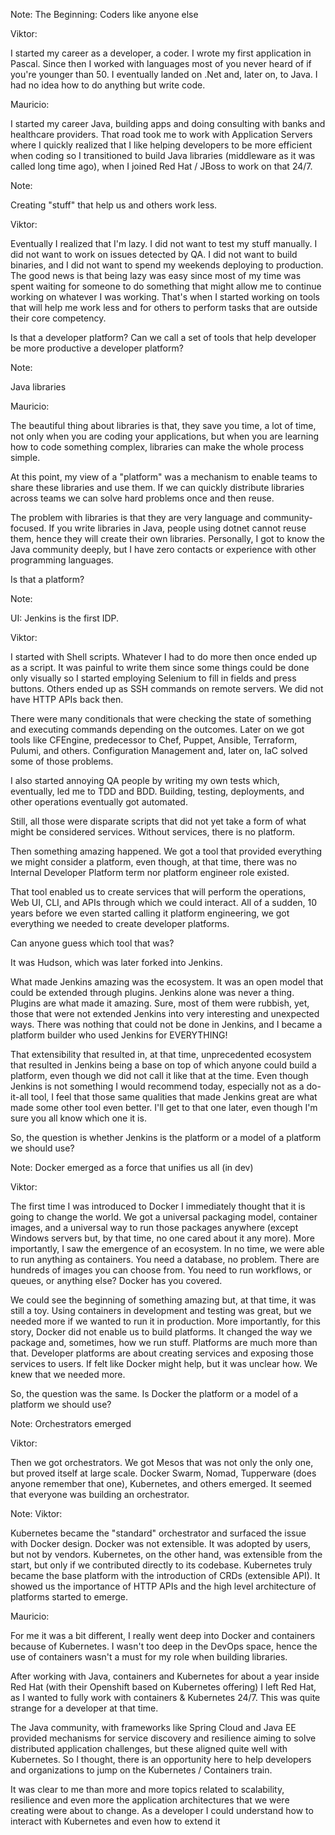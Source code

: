 <!-- .slide: data-background="img/coder.png" data-background-size="cover" data-background-opacity="0.2" -->

Note:
The Beginning: Coders like anyone else

Viktor:

I started my career as a developer, a coder. I wrote my first application in Pascal. Since then I worked with languages most of you never heard of if you're younger than 50. I eventually landed on .Net and, later on, to Java. I had no idea how to do anything but write code.

Mauricio:

I started my career Java, building apps and doing consulting with banks and healthcare providers. That road took me to work with Application Servers where I quickly realized that I like helping developers to be more efficient when coding so I transitioned to build Java libraries (middleware as it was called long time ago), when I joined Red Hat / JBoss to work on that 24/7. 


<!-- .slide: data-background="img/help-others.png" data-background-size="cover" data-background-opacity="0.2" -->

Note:

Creating "stuff" that help us and others work less.

Viktor:

Eventually I realized that I'm lazy. I did not want to test my stuff manually. I did not want to work on issues detected by QA. I did not want to build binaries, and I did not want to spend my weekends deploying to production. The good news is that being lazy was easy since most of my time was spent waiting for someone to do something that might allow me to continue working on whatever I was working. That's when I started working on tools that will help me work less and for others to perform tasks that are outside their core competency.

Is that a developer platform? Can we call a set of tools that help developer be more productive a developer platform?


<!-- .slide: data-background="/img/products/java.png" data-background-size="contain" data-background-opacity="0.2" -->

Note:

Java libraries

Mauricio:

The beautiful thing about libraries is that, they save you time, a lot of time, not only when you are coding your applications, but when you are learning how to code something complex, libraries can make the whole process simple. 

At this point, my view of a "platform" was a mechanism to enable teams to share these libraries and use them. If we can quickly distribute libraries across teams we can solve hard problems once and then reuse.

The problem with libraries is that they are very language and community-focused. If you write libraries in Java, people using dotnet cannot reuse them, hence they will create their own libraries. Personally, I got to know the Java community deeply, but I have zero contacts or experience with other programming languages. 

Is that a platform?


<!-- .slide: data-background="/img/products/hudson.png" data-background-size="contain" data-background-opacity="0.2" -->

Note:

UI: Jenkins is the first IDP.

Viktor:

I started with Shell scripts. Whatever I had to do more then once ended up as a script. It was painful to write them since some things could be done only visually so I started employing Selenium to fill in fields and press buttons. Others ended up as SSH commands on remote servers. We did not have HTTP APIs back then.

There were many conditionals that were checking the state of something and executing commands depending on the outcomes. Later on we got tools like CFEngine, predecessor to Chef, Puppet, Ansible, Terraform, Pulumi, and others. Configuration Management and, later on, IaC solved some of those problems.

I also started annoying QA people by writing my own tests which, eventually, led me to TDD and BDD.
Building, testing, deployments, and other operations eventually got automated.

Still, all those were disparate scripts that did not yet take a form of what might be considered services. Without services, there is no platform.

Then something amazing happened. We got a tool that provided everything we might consider a platform, even though, at that time, there was no Internal Developer Platform term nor platform engineer role existed.

That tool enabled us to create services that will perform the operations, Web UI, CLI, and APIs through which we could interact. All of a sudden, 10 years before we even started calling it platform engineering, we got everything we needed to create developer platforms.

Can anyone guess which tool that was?

It was Hudson, which was later forked into Jenkins.

What made Jenkins amazing was the ecosystem. It was an open model that could be extended through plugins. Jenkins alone was never a thing. Plugins are what made it amazing. Sure, most of them were rubbish, yet, those that were not extended Jenkins into very interesting and unexpected ways. There was nothing that could not be done in Jenkins, and I became a platform builder who used Jenkins for EVERYTHING!

That extensibility that resulted in, at that time, unprecedented ecosystem that resulted in Jenkins being a base on top of which anyone could build a platform, even though we did not call it like that at the time. Even though Jenkins is not something I would recommend today, especially not as a do-it-all tool, I feel that those same qualities that made Jenkins great are what made some other tool even better. I'll get to that one later, even though I'm sure you all know which one it is.

So, the question is whether Jenkins is the platform or a model of a platform we should use?


<!-- .slide: data-background="/img/products/docker.png" data-background-size="contain" data-background-opacity="0.2" -->

Note:
Docker emerged as a force that unifies us all (in dev)

Viktor:

The first time I was introduced to Docker I immediately thought that it is going to change the world. We got a universal packaging model, container images, and a universal way to run those packages anywhere (except Windows servers but, by that time, no one cared about it any more). More importantly, I saw the emergence of an ecosystem. In no time, we were able to run anything as containers. You need a database, no problem. There are hundreds of images you can choose from. You need to run workflows, or queues, or anything else? Docker has you covered.

We could see the beginning of something amazing but, at that time, it was still a toy. Using containers in development and testing was great, but we needed more if we wanted to run it in production. More importantly, for this story, Docker did not enable us to build platforms. It changed the way we package and, sometimes, how we run stuff. Platforms are much more than that. Developer platforms are about creating services and exposing those services to users. If felt like Docker might help, but it was unclear how. We knew that we needed more.

So, the question was the same. Is Docker the platform or a model of a platform we should use?


<!-- .slide: data-background="/img/products/mesos.jpg" data-background-size="cover" data-background-opacity="0.2" -->

Note:
Orchestrators emerged

Viktor:

Then we got orchestrators. We got Mesos that was not only the only one, but proved itself at large scale. Docker Swarm, Nomad, Tupperware (does anyone remember that one), Kubernetes, and others emerged. It seemed that everyone was building an orchestrator.


<!-- .slide: data-background="/img/products/kubernetes.png" data-background-size="cover" data-background-opacity="0.2" -->

Note:
Viktor:

Kubernetes became the "standard" orchestrator and surfaced the issue with Docker design. Docker was not extensible. It was adopted by users, but not by vendors. Kubernetes, on the other hand, was extensible from the start, but only if we contributed directly to its codebase. Kubernetes truly became the base platform with the introduction of CRDs (extensible API). It showed us the importance of HTTP APIs and the high level architecture of platforms started to emerge.

Mauricio:

For me it was a bit different, I really went deep into Docker and containers because of Kubernetes. I wasn't too deep in the DevOps space, hence the use of containers wasn't a must for my role when building libraries. 

After working with Java, containers and Kubernetes for about a year inside Red Hat (with their Openshift based on Kubernetes offering) I left Red Hat, as I wanted to fully work with containers & Kubernetes 24/7. This was quite strange for a developer at that time. 

The Java community, with frameworks like Spring Cloud and Java EE provided mechanisms for service discovery and resilience aiming to solve distributed application challenges, but these aligned quite well with Kubernetes. So I thought, there is an opportunity here to help developers and organizations to jump on the Kubernetes / Containers train. 

It was clear to me than more and more topics related to scalability, resilience and even more the application architectures that we were creating were about to change. As a developer I could understand how to interact with Kubernetes and even how to extend it
